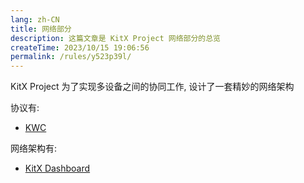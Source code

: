 ```yaml
---
lang: zh-CN
title: 网络部分
description: 这篇文章是 KitX Project 网络部分的总览
createTime: 2023/10/15 19:06:56
permalink: /rules/y523p39l/
---
```


KitX Project 为了实现多设备之间的协同工作, 设计了一套精妙的网络架构

协议有:

- [KWC](kitx-web-command.md)

网络架构有:

- [KitX Dashboard](kitx-dashboard-network.md)

